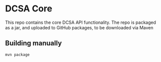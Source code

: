 # DCSA Core

This repo contains the core DCSA API functionality.
The repo is packaged as a jar, and uploaded to GitHub packages, to be downloaded via Maven

Building manually
-----------------------------------------
```
mvn package
```
